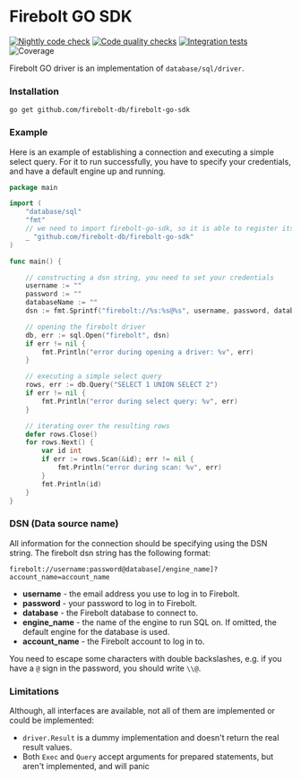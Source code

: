 # Firebolt GO SDK

[![Nightly code check](https://github.com/yuryfirebolt/firebolt-go-sdk/actions/workflows/nightly.yml/badge.svg)](https://github.com/yuryfirebolt/firebolt-go-sdk/actions/workflows/nightly.yml)
[![Code quality checks](https://github.com/yuryfirebolt/firebolt-go-sdk/actions/workflows/code-check.yml/badge.svg)](https://github.com/yuryfirebolt/firebolt-go-sdk/actions/workflows/code-check.yml)
[![Integration tests](https://github.com/yuryfirebolt/firebolt-go-sdk/actions/workflows/integration-tests.yml/badge.svg)](https://github.com/yuryfirebolt/firebolt-go-sdk/actions/workflows/integration-tests.yml)
![Coverage](https://img.shields.io/endpoint?url=https://gist.githubusercontent.com/yuryfirebolt/764079ffbd558d515e250e6528179824/raw/firebolt-go-sdk-coverage.json)


Firebolt GO driver is an implementation of `database/sql/driver`.

### Installation

```shell
go get github.com/firebolt-db/firebolt-go-sdk
```

### Example
Here is an example of establishing a connection and executing a simple select query. 
For it to run successfully, you have to specify your credentials, and have a default engine up and running.

```go
package main

import (
	"database/sql"
	"fmt"
	// we need to import firebolt-go-sdk, so it is able to register its driver
	_ "github.com/firebolt-db/firebolt-go-sdk"
)

func main() {

	// constructing a dsn string, you need to set your credentials
	username := ""
	password := ""
	databaseName := ""
	dsn := fmt.Sprintf("firebolt://%s:%s@%s", username, password, databaseName)

	// opening the firebolt driver
	db, err := sql.Open("firebolt", dsn)
	if err != nil {
		fmt.Println("error during opening a driver: %v", err)
	}

	// executing a simple select query
	rows, err := db.Query("SELECT 1 UNION SELECT 2")
	if err != nil {
		fmt.Println("error during select query: %v", err)
	}

	// iterating over the resulting rows
	defer rows.Close()
	for rows.Next() {
		var id int
		if err := rows.Scan(&id); err != nil {
			fmt.Println("error during scan: %v", err)
		}
		fmt.Println(id)
	}
}
```


### DSN (Data source name)
All information for the connection should be specifying using the DSN string. The firebolt dsn string has the following format:  
```
firebolt://username:password@database[/engine_name]?account_name=account_name
```

- **username** - the email address you use to log in to Firebolt.
- **password** - your password to log in to Firebolt.
- **database** - the Firebolt database to connect to.
- **engine_name** - the name of the engine to run SQL on. If omitted, the default engine for the database is used. 
- **account_name** - the Firebolt account to log in to.

You need to escape some characters with double backslashes, e.g. if you have a `@` sign in the password, you should write `\\@`.

### Limitations
Although, all interfaces are available, not all of them are implemented or could be implemented:
- `driver.Result` is a dummy implementation and doesn't return the real result values.
- Both `Exec` and `Query` accept arguments for prepared statements, but aren't implemented, and will panic